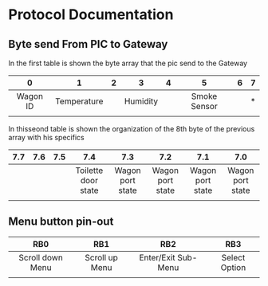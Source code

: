 # Protocol Documentation

## Byte send From PIC to Gateway

In the first table is shown the byte array that the pic send to the Gateway


|     0    |      1      | 2 |     3    | 4 |       5      | 6 | 7 |
|:--------:|:-----------:|:-:|:--------:|:-:|:------------:|:-:|:-:|
| Wagon ID | Temperature |   | Humidity |   | Smoke Sensor |   | * |
|          |     |       |   |          |                  |   |   |


In thisseond table is shown the organization of the 8th byte of the previous array with his specifics


| 7.7 | 7.6 | 7.5 |        7.4        |         7.3        |         7.2        |         7.1        |         7.0        |
|:---:|:---:|:---:|:-----------------:|:------------------:|:------------------:|:------------------:|:------------------:|
|     |     |     | Toilette door state | Wagon port state |  Wagon port state |  Wagon port state |  Wagon port state |
|     |     |     |                   |                    |                    |                    |                    |


## Menu button pin-out


|        RB0       |       RB1      |         RB2         |      RB3      |
|:----------------:|:--------------:|:-------------------:|:-------------:|
| Scroll down Menu | Scroll up Menu | Enter/Exit Sub-Menu | Select Option |
|                  |                |                     |               |